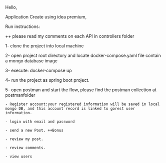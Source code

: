 Hello,

Application Create using idea premium,

Run instructions:

++ please read my comments on each API in controllers folder


1- clone the project into local machine

2- open project root directory and locate docker-compose.yaml file contain a mongo database image

3- execute:  docker-compose up 

4- run the project as spring boot project.

5- open postman and start the flow, please find the postman collection at postmanfolder  

    - Register account:your registered information will be saved in local mongo DB, and this account record is linked to gorest user information.

    - login with email and password

    - send a new Post. ++Bonus

    - review my post.

    - review comments.
    
    - view users
